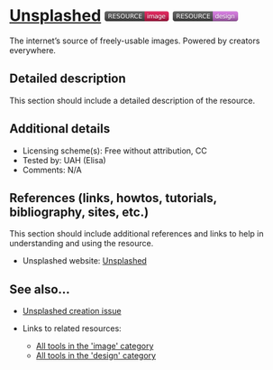 # [Unsplashed](https://unsplash.com/)  [<img src="images/resource-image.png" align="bottom">](https://github.com/e-CLOSE/Toolbox/issues?q=label%3A02_RESOURCE+label%3Aimage) [<img src="images/resource-design.png" align="bottom">](https://github.com/e-CLOSE/Toolbox/issues?q=label%3A02_RESOURCE+label%3Adesign)

The internet’s source of freely-usable images. Powered by creators everywhere.


## Detailed description

This section should include a detailed description of the resource.


## Additional details

- Licensing scheme(s): Free without attribution, CC
- Tested by: UAH (Elisa)
- Comments: N/A


## References (links, howtos, tutorials, bibliography, sites, etc.)

This section should include additional references and links to help in
understanding and using the resource.

- Unsplashed website: [Unsplashed](https://unsplash.com/)


## See also...

- [Unsplashed creation issue](https://github.com/e-CLOSE/Toolbox/issues/183)
- Links to related resources:

  - [All tools in the 'image' category](https://github.com/e-CLOSE/Toolbox/issues?q=label%3A02_RESOURCE+label%3Aimage)
  - [All tools in the 'design' category](https://github.com/e-CLOSE/Toolbox/issues?q=label%3A02_RESOURCE+label%3Adesign)
